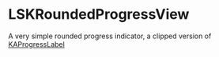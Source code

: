 # LSKRoundedProgressView
A very simple rounded progress indicator, a clipped version of [KAProgressLabel](https://github.com/kirualex/KAProgressLabel)
